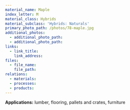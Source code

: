 ```yaml
---
material_name: Maple
index_letter: M
material_class: Hybrids
material_subclass: 'Hybrids: Naturals'
primary_photo_path: /photos/78-maple.jpg
additional_photos:
  - additional_photo_path:
  - additional_photo_path:
links:
  - link_title:
    link_address:
files:
  - file_name:
    file_path:
relations:
  - materials:
  - processes:
  - products:
---
```



**Applications:** lumber, flooring, pallets and crates, furniture
